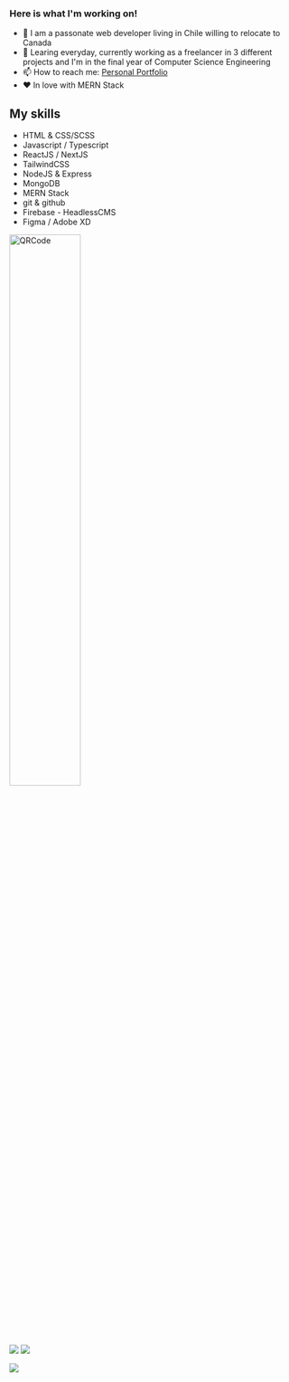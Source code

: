 ### Here is what I'm working on!

- 🔭 I am a passonate web developer living in Chile willing to relocate to Canada
- 🌱 Learing everyday, currently working as a freelancer in 3 different projects and I'm in the final year of Computer Science Engineering
- 📫 How to reach me: [Personal Portfolio](https://maxrogers.dev/)
- ❤ In love with MERN Stack

## My skills

- HTML & CSS/SCSS
- Javascript / Typescript
- ReactJS / NextJS
- TailwindCSS
- NodeJS & Express
- MongoDB
- MERN Stack
- git & github
- Firebase - HeadlessCMS
- Figma / Adobe XD

<img src="https://res.cloudinary.com/df4cehbkg/image/upload/v1649188352/qr/qr_ajxqbn.png" alt="QRCode" style="width: 50%; margin: 0 auto;">

[<img src="https://img.shields.io/badge/Personal-portfolio-blue">](https://maxrogers.dev/)
[<img src="https://img.shields.io/twitter/follow/MaxRogers78?color=blue&label=Follow%20me%21&logo=twitter&style=plastic">](https://twitter.com/intent/follow?screen_name=MaxRogers78)

<img src="https://github-readme-stats.vercel.app/api?username=maxrogers78&&show_icons=true&title_color=ffffff&icon_color=bb2acf&text_color=daf7dc&bg_color=191919">
